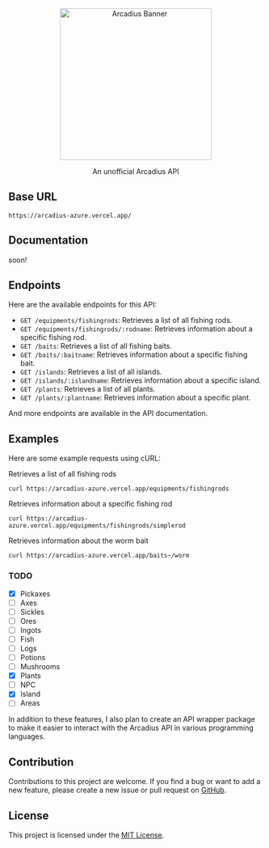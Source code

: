 <div align="center">
<img src="https://camo.githubusercontent.com/dec6ac6ab2cd6b24559710ce5ccb425a9504ed6eef26ec2baccdec95af199009/68747470733a2f2f6d656469612e646973636f72646170702e6e65742f6174746163686d656e74732f313033343534373530383636353338393035382f313037393036333338383034383538383832302f3830302e706e67" alt="Arcadius Banner" weight="300" height="300">
<p>An unofficial Arcadius API</p>
</div>

## Base URL
```
https://arcadius-azure.vercel.app/
```

## Documentation
soon!

## Endpoints
Here are the available endpoints for this API:

- `GET /equipments/fishingrods`: Retrieves a list of all fishing rods.
- `GET /equipments/fishingrods/:rodname`: Retrieves information about a specific fishing rod.
- `GET /baits`: Retrieves a list of all fishing baits.
- `GET /baits/:baitname`: Retrieves information about a specific fishing bait.
- `GET /islands`: Retrieves a list of all islands.
- `GET /islands/:islandname`: Retrieves information about a specific island.
- `GET /plants`: Retrieves a list of all plants.
- `GET /plants/:plantname`: Retrieves information about a specific plant.

And more endpoints are available in the API documentation.

## Examples
Here are some example requests using cURL:

Retrieves a list of all fishing rods
```console
curl https://arcadius-azure.vercel.app/equipments/fishingrods
```
Retrieves information about a specific fishing rod
```console
curl https://arcadius-azure.vercel.app/equipments/fishingrods/simplerod
```
Retrieves information about the worm bait
```console
curl https://arcadius-azure.vercel.app/baits~/worm
```


### TODO
- [x] Pickaxes
- [ ] Axes
- [ ] Sickles
- [ ] Ores
- [ ] Ingots
- [ ] Fish
- [ ] Logs
- [ ] Potions
- [ ] Mushrooms
- [x] Plants
- [ ] NPC
- [x] Island
- [ ] Areas

In addition to these features, I also plan to create an API wrapper package to make it easier to interact with the Arcadius API in various programming languages.


## Contribution
Contributions to this project are welcome. If you find a bug or want to add a new feature, please create a new issue or pull request on [GitHub](https://github.com/Slyrith/Arcadius).

## License
This project is licensed under the [MIT License](https://github.com/Slyrith/Arcadius/blob/main/LICENSE).
